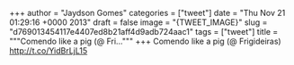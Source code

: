 
+++
author = "Jaydson Gomes"
categories = ["tweet"]
date = "Thu Nov 21 01:29:16 +0000 2013"
draft = false
image = "{TWEET_IMAGE}"
slug = "d769013454117e4407ed8b21aff4d9adb724aac1"
tags = ["tweet"]
title = """Comendo like a pig (@ Fri..."""
+++
Comendo like a pig (@ Frigideiras) http://t.co/YidBrLjL15
